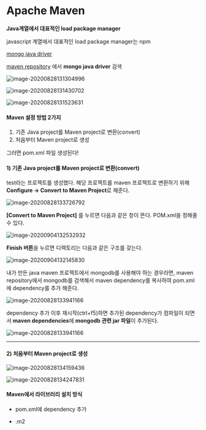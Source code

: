 # Apache Maven

**Java계열에서 대표적인 load package manager**

javascript 계열에서 대표적인 load package manager는 npm

[mongo java driver](https://mongodb.github.io/mongo-java-driver/)

[maven repository](https://mvnrepository.com/) 에서 **mongo java driver** 검색

![image-20200828131304996](../images/maven/mvnrepo1.png)

![image-20200828131430702](../images/maven/mvnrepo2.png)

![image-20200828131523631](../images/maven/mvnrepo3.png)



#### Maven 설정 방법 2가지

1. 기존 Java project를 Maven project로 변환(convert)
2. 처음부터 Maven project로 생성

그러면 pom.xml 파일 생성된다!



#### 1) 기존 Java project를 Maven project로 변환(convert)

test라는 프로젝트를 생성했다. 해당 프로젝트를 maven 프로젝트로 변환하기 위해  **Configure → Convert to Maven Project**로 해준다.

![image-20200828133726792](../images/maven/mavenConvert2.png)



**[Convert to Maven Project]** 를 누르면 다음과 같은 창이 뜬다. POM.xml을 정해줄 수 있다.

![image-20200904132532932](../images/maven/mavenConvert5.png)



**Finish 버튼**을 누르면 디렉토리는 다음과 같은 구조를 갖는다.

![image-20200904132145830](../images/maven/mavenConvert4.png)

내가 만든 java maven 프로젝트에서 mongodb를 사용해야 하는 경우라면, maven repository에서 mongodb를 검색해서 maven dependency를 복사하여 pom.xml에 dependency를 추가 해준다. 

![image-20200828133941166](../images/maven/mavenConvert3.png)



dependency 추가 이후 재시작(ctrl+f5)하면 추가된 dependency가 컴파일이 되면서 **maven dependencies**에 **mongodb 관련 jar 파일**이 추가된다.

![image-20200828133941166](../images/maven/mavenConvert4.png)



------





#### 2) 처음부터 Maven project로 생성

![image-20200828134159436](../images/maven/newMaven1.png)





![image-20200828134247831](../images/maven/newMaven2.png)



#### Maven에서 라이브러리 설치 방식

* pom.xml에 dependency 추가

* .m2